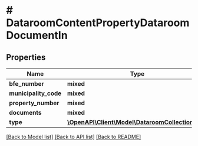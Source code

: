 # # DataroomContentPropertyDataroomDocumentIn

## Properties

Name | Type | Description | Notes
------------ | ------------- | ------------- | -------------
**bfe_number** | **mixed** |  |
**municipality_code** | **mixed** |  |
**property_number** | **mixed** |  |
**documents** | **mixed** |  |
**type** | [**\OpenAPI\Client\Model\DataroomCollectionType**](DataroomCollectionType.md) |  | [optional]

[[Back to Model list]](../../README.md#models) [[Back to API list]](../../README.md#endpoints) [[Back to README]](../../README.md)
